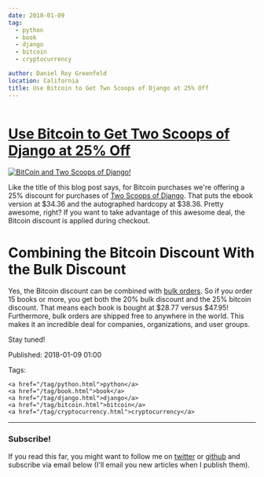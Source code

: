 ```yaml
---
date: 2018-01-09
tag:
  - python
  - book
  - django
  - bitcoin
  - cryptocurrency

author: Daniel Roy Greenfeld
location: California
title: Use Bitcoin to Get Two Scoops of Django at 25% Off
---
```


<div class="twelve wide column">
  <h1 class="ui block header">
    <div class="content">
      <a href="/25-percent-bitcoin-sale-two-scoops-of-django.html"
        >Use Bitcoin to Get Two Scoops of Django at 25% Off</a
      >
    </div>
  </h1>
  <p>
    <a
      href="https://www.pydanny.com/25-percent-bitcoin-sale-two-scoops-of-django.html"
      target="_blank"
      ><img
        alt="BitCoin and Two Scoops of Django!"
        src="https://raw.githubusercontent.com/pydanny/pydanny.github.com/master/static/bitcointsd111.png"
    /></a>
  </p>
  <p>
    Like the title of this blog post says, for Bitcoin purchases we're offering
    a 25% discount for purchases of
    <a
      href="https://www.twoscoopspress.com/products/two-scoops-of-django-1-11"
      target="_blank"
      >Two Scoops of Django</a
    >. That puts the ebook version at $34.36 and the autographed hardcopy at
    $38.36. Pretty awesome, right? If you want to take advantage of this awesome
    deal, the Bitcoin discount is applied during checkout.
  </p>
  <h1 id="combining-the-bitcoin-discount-with-the-bulk-discount">
    Combining the Bitcoin Discount With the Bulk Discount
  </h1>
  <p>
    Yes, the Bitcoin discount can be combined with
    <a
      href="https://www.twoscoopspress.com/products/two-scoops-of-django-1-11?variant=42846677327"
      target="_blank"
      >bulk orders</a
    >. So if you order 15 books or more, you get both the 20% bulk discount and
    the 25% bitcoin discount. That means each book is bought at $28.77 versus
    $47.95! Furthermore, bulk orders are shipped free to anywhere in the world.
    This makes it an incredible deal for companies, organizations, and user
    groups.
  </p>
  <p>Stay tuned!</p>
  <p>Published: 2018-01-09 01:00</p>
  <p>
    Tags:

    <a href="/tag/python.html">python</a>
    <a href="/tag/book.html">book</a>
    <a href="/tag/django.html">django</a>
    <a href="/tag/bitcoin.html">bitcoin</a>
    <a href="/tag/cryptocurrency.html">cryptocurrency</a>
  </p>
  <hr />
  <h3 class="ui header">Subscribe!</h3>
  <p>
    If you read this far, you might want to follow me on
    <a href="https://twitter.com/pydanny">twitter</a> or
    <a href="https://github.com/pydanny">github</a> and subscribe via email
    below (I'll email you new articles when I publish them).
  </p>
   
</div>
